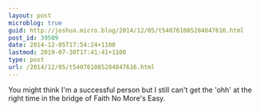 ```yaml
---
layout: post
microblog: true
guid: http://joshua.micro.blog/2014/12/05/t540761085284847616.html
post_id: 39589
date: 2014-12-05T17:54:24+1100
lastmod: 2019-07-30T17:41:41+1100
type: post
url: /2014/12/05/t540761085284847616.html
---
```

You might think I'm a successful person but I still can't get the 'ohh' at the right time in the bridge of Faith No More's Easy.
